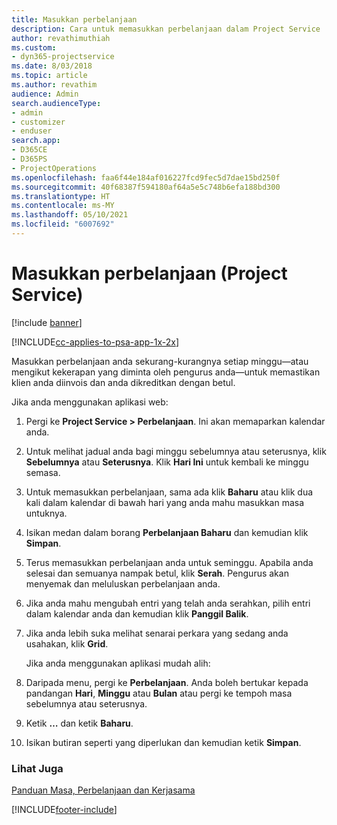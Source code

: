 ```yaml
---
title: Masukkan perbelanjaan
description: Cara untuk memasukkan perbelanjaan dalam Project Service
author: revathimuthiah
ms.custom:
- dyn365-projectservice
ms.date: 8/03/2018
ms.topic: article
ms.author: revathim
audience: Admin
search.audienceType:
- admin
- customizer
- enduser
search.app:
- D365CE
- D365PS
- ProjectOperations
ms.openlocfilehash: faa6f44e184af016227fcd9fec5d7dae15bd250f
ms.sourcegitcommit: 40f68387f594180af64a5e5c748b6efa188bd300
ms.translationtype: HT
ms.contentlocale: ms-MY
ms.lasthandoff: 05/10/2021
ms.locfileid: "6007692"
---
```

# <a name="enter-expenses-project-service"></a>Masukkan perbelanjaan (Project Service)

[!include [banner](../includes/psa-now-project-operations.md)]

[!INCLUDE[cc-applies-to-psa-app-1x-2x](../includes/cc-applies-to-psa-app-1x-2x.md)]

Masukkan perbelanjaan anda sekurang-kurangnya setiap minggu—atau mengikut kekerapan yang diminta oleh pengurus anda—untuk memastikan klien anda diinvois dan anda dikreditkan dengan betul.  
  
 Jika anda menggunakan aplikasi web:  
  
1. Pergi ke **Project Service > Perbelanjaan**. Ini akan memaparkan kalendar anda.  
  
2. Untuk melihat jadual anda bagi minggu sebelumnya atau seterusnya, klik **Sebelumnya** atau **Seterusnya**. Klik **Hari Ini** untuk kembali ke minggu semasa.  
  
3. Untuk memasukkan perbelanjaan, sama ada klik **Baharu** atau klik dua kali dalam kalendar di bawah hari yang anda mahu masukkan masa untuknya.  
  
4. Isikan medan dalam borang **Perbelanjaan Baharu** dan kemudian klik **Simpan**.  
  
5. Terus memasukkan perbelanjaan anda untuk seminggu. Apabila anda selesai dan semuanya nampak betul, klik **Serah**. Pengurus akan menyemak dan meluluskan perbelanjaan anda.  
  
6. Jika anda mahu mengubah entri yang telah anda serahkan, pilih entri dalam kalendar anda dan kemudian klik **Panggil Balik**.  
  
7. Jika anda lebih suka melihat senarai perkara yang sedang anda usahakan, klik **Grid**.  
  
   Jika anda menggunakan aplikasi mudah alih:  
  
8. Daripada menu, pergi ke **Perbelanjaan**.     Anda boleh bertukar kepada pandangan **Hari**, **Minggu** atau **Bulan** atau pergi ke tempoh masa sebelumnya atau seterusnya.  
  
9. Ketik **…** dan ketik **Baharu**.  
  
10. Isikan butiran seperti yang diperlukan dan kemudian ketik **Simpan**.  
  
### <a name="see-also"></a>Lihat Juga  
 [Panduan Masa, Perbelanjaan dan Kerjasama](../psa/time-expense-collaboration-guide.md)


[!INCLUDE[footer-include](../includes/footer-banner.md)]